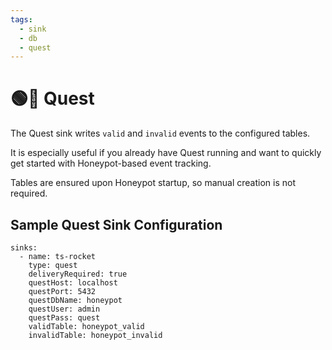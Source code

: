 ```yaml
---
tags:
  - sink
  - db
  - quest
---
```


# 🟢🎉 Quest

The Quest sink writes `valid` and `invalid` events to the configured tables.

It is especially useful if you already have Quest running and want to quickly get started with Honeypot-based event tracking.

Tables are ensured upon Honeypot startup, so manual creation is not required.

## Sample Quest Sink Configuration

```
sinks:
  - name: ts-rocket
    type: quest
    deliveryRequired: true
    questHost: localhost
    questPort: 5432
    questDbName: honeypot
    questUser: admin
    questPass: quest
    validTable: honeypot_valid
    invalidTable: honeypot_invalid
```
